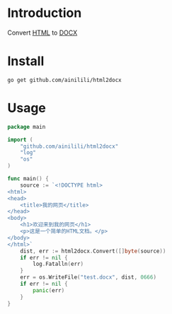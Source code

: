 # Introduction
Convert [HTML](https://zh.wikipedia.org/wiki/HTML) to [DOCX](https://zh.wikipedia.org/wiki/Office_Open_XML)

# Install
```shell
go get github.com/ainilili/html2docx
```

# Usage
```go
package main

import (
	"github.com/ainilili/html2docx"
	"log"
	"os"
)

func main() {
	source := `<!DOCTYPE html>
<html>
<head>
	<title>我的网页</title>
</head>
<body>
	<h1>欢迎来到我的网页</h1>
	<p>这是一个简单的HTML文档。</p>
</body>
</html>`
	dist, err := html2docx.Convert([]byte(source))
	if err != nil {
		log.Fatalln(err)
	}
	err = os.WriteFile("test.docx", dist, 0666)
	if err != nil {
		panic(err)
	}
}
```